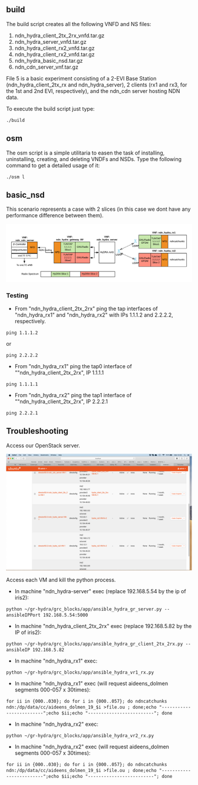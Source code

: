 
## build

The build script creates all the following VNFD and NS files:

1. ndn_hydra_client_2tx_2rx_vnfd.tar.gz
2. ndn_hydra_server_vnfd.tar.gz
3. ndn_hydra_client_rx2_vnfd.tar.gz
4. ndn_hydra_client_rx2_vnfd.tar.gz
5. ndn_hydra_basic_nsd.tar.gz
6. ndn_cdn_server_vnf.tar.gz

File 5 is a basic experiment consisting of a 2-EVI Base Station (ndn_hydra_client_2tx_rx and ndn_hydra_server), 2 clients (rx1 and rx3, for the 1st and 2nd EVI, respectively), and the ndn_cdn server hosting NDN data.

To execute the build script just type:

```
./build
```

## osm

The osm script is a simple utilitaria to easen the task of installing, uninstalling, creating, and deleting VNDFs and NSDs.
Type the following command to get a detailed usage of it:
```
./osm l
```

## basic_nsd

This scenario represents a case with 2 slices (in this case we dont have any performance difference between them).


![The scenario is as follows:](figure/ndn_hydra_slice_ping_scheme.png)


### Testing

- From "ndn_hydra_client_2tx_2rx" ping  the tap interfaces of "ndn_hydra_rx1" and "ndn_hydra_rx2" with IPs 1.1.1.2 and 2.2.2.2, respectively.
```
ping 1.1.1.2
```
or
```
ping 2.2.2.2
```

- From "ndn_hydra_rx1" ping the tap0 interface of ""ndn_hydra_client_2tx_2rx", IP 1.1.1.1
```
ping 1.1.1.1
```


- From "ndn_hydra_rx2" ping the tap1 interface of ""ndn_hydra_client_2tx_2rx", IP 2.2.2.1
```
ping 2.2.2.1
```

## Troubleshooting

Access our OpenStack server. 

![You should see your VMs as shown below:](figure/ndn_vms_open_stack.png)


Access each VM and kill the python process.



* In machine "ndn_hydra-server" exec (replace 192.168.5.54 by the ip of iris2):
```
python ~/gr-hydra/grc_blocks/app/ansible_hydra_gr_server.py --ansibleIPPort 192.168.5.54:5000
```

* In machine "ndn_hydra_client_2tx_2rx" exec (replace 192.168.5.82 by the IP of iris2):
```
python ~/gr-hydra/grc_blocks/app/ansible_hydra_gr_client_2tx_2rx.py --ansibleIP 192.168.5.82
```

* In machine "ndn_hydra_rx1" exec:
```
python ~/gr-hydra/grc_blocks/app/ansible_hydra_vr1_rx.py
```

* In machine "ndn_hydra_rx1" exec (will request aideens_dolmen segments 000-057 x 30times):
```
for ii in {000..030}; do for i in {000..057}; do ndncatchunks ndn:/dp/data/cc/aideens_dolmen_19_$i >file.ou ; done;echo "-------------------------";echo $ii;echo "-------------------------"; done
```
* In machine "ndn_hydra_rx2" exec:
```
python ~/gr-hydra/grc_blocks/app/ansible_hydra_vr2_rx.py
```
* In machine "ndn_hydra_rx2" exec (will request aideens_dolmen segments 000-057 x 30times):
```
for ii in {000..030}; do for i in {000..057}; do ndncatchunks ndn:/dp/data/cc/aideens_dolmen_19_$i >file.ou ; done;echo "-------------------------";echo $ii;echo "-------------------------"; done

